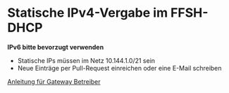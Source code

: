 # Statische IPv4-Vergabe im FFSH-DHCP

**IPv6 bitte bevorzugt verwenden**

- Statische IPs müssen im Netz 10.144.1.0/21 sein
- Neue Einträge per Pull-Request einreichen oder eine E-Mail schreiben


[Anleitung für Gateway Betreiber](https://github.com/ffsh/gateways#dhcp)
